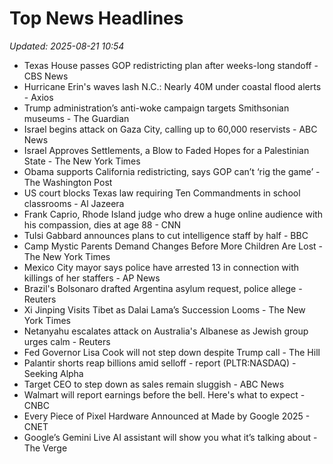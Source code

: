 # Top News Headlines

_Updated: 2025-08-21 10:54_

- Texas House passes GOP redistricting plan after weeks-long standoff - CBS News
- Hurricane Erin's waves lash N.C.: Nearly 40M under coastal flood alerts - Axios
- Trump administration’s anti-woke campaign targets Smithsonian museums - The Guardian
- Israel begins attack on Gaza City, calling up to 60,000 reservists - ABC News
- Israel Approves Settlements, a Blow to Faded Hopes for a Palestinian State - The New York Times
- Obama supports California redistricting, says GOP can’t ‘rig the game’ - The Washington Post
- US court blocks Texas law requiring Ten Commandments in school classrooms - Al Jazeera
- Frank Caprio, Rhode Island judge who drew a huge online audience with his compassion, dies at age 88 - CNN
- Tulsi Gabbard announces plans to cut intelligence staff by half - BBC
- Camp Mystic Parents Demand Changes Before More Children Are Lost - The New York Times
- Mexico City mayor says police have arrested 13 in connection with killings of her staffers - AP News
- Brazil's Bolsonaro drafted Argentina asylum request, police allege - Reuters
- Xi Jinping Visits Tibet as Dalai Lama’s Succession Looms - The New York Times
- Netanyahu escalates attack on Australia's Albanese as Jewish group urges calm - Reuters
- Fed Governor Lisa Cook will not step down despite Trump call - The Hill
- Palantir shorts reap billions amid selloff - report (PLTR:NASDAQ) - Seeking Alpha
- Target CEO to step down as sales remain sluggish - ABC News
- Walmart will report earnings before the bell. Here's what to expect - CNBC
- Every Piece of Pixel Hardware Announced at Made by Google 2025 - CNET
- Google’s Gemini Live AI assistant will show you what it’s talking about - The Verge